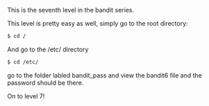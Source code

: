 This is the seventh level in the bandit series.

This level is pretty easy as well, simply go to the root directory:
```bash
$ cd /
```

And go to the /etc/ directory
```bash
$ cd /etc/
```

go to the folder labled bandit\_pass and view the bandit6 file and the password should be there.

On to level 7!

